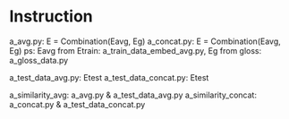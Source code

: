 # Instruction

a_avg.py: E = Combination(Eavg, Eg)
a_concat.py: E = Combination(Eavg, Eg)
ps: Eavg from Etrain: a_train_data_embed_avg.py, Eg from gloss: a_gloss_data.py

a_test_data_avg.py: Etest
a_test_data_concat.py: Etest

a_similarity_avg: a_avg.py & a_test_data_avg.py
a_similarity_concat: a_concat.py & a_test_data_concat.py
